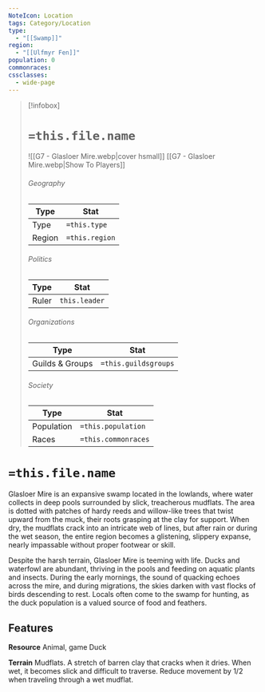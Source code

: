 ```yaml
---
NoteIcon: Location
tags: Category/Location
type: 
  - "[[Swamp]]"
region:
  - "[[Ulfmyr Fen]]"
population: 0
commonraces:
cssclasses:
  - wide-page
---
```


> [!infobox]
> # `=this.file.name`
> ![[G7 - Glasloer Mire.webp|cover hsmall]]
> [[G7 - Glasloer Mire.webp|Show To Players]]
> ###### Geography
> Type |  Stat |
> ---|---|
> Type | `=this.type` |
> Region | `=this.region` |
> ###### Politics
> Type |  Stat |
> ---|---|
> Ruler | `this.leader` |
> ###### Organizations
> Type |  Stat |
> ---|---|
> Guilds & Groups | `=this.guildsgroups` |
> ###### Society
> Type |  Stat |
> ---|---|
> Population | `=this.population` |
> Races | `=this.commonraces` |

# `=this.file.name`
Glasloer Mire is an expansive swamp located in the lowlands, where water collects in deep pools surrounded by slick, treacherous mudflats. The area is dotted with patches of hardy reeds and willow-like trees that twist upward from the muck, their roots grasping at the clay for support. When dry, the mudflats crack into an intricate web of lines, but after rain or during the wet season, the entire region becomes a glistening, slippery expanse, nearly impassable without proper footwear or skill.

Despite the harsh terrain, Glasloer Mire is teeming with life. Ducks and waterfowl are abundant, thriving in the pools and feeding on aquatic plants and insects. During the early mornings, the sound of quacking echoes across the mire, and during migrations, the skies darken with vast flocks of birds descending to rest. Locals often come to the swamp for hunting, as the duck population is a valued source of food and feathers.

## Features
**Resource**
Animal, game
Duck

**Terrain**
Mudflats. A stretch of barren clay that cracks when it dries. When wet, it becomes slick and difficult to traverse. Reduce movement by 1/2 when traveling through a wet mudflat.
